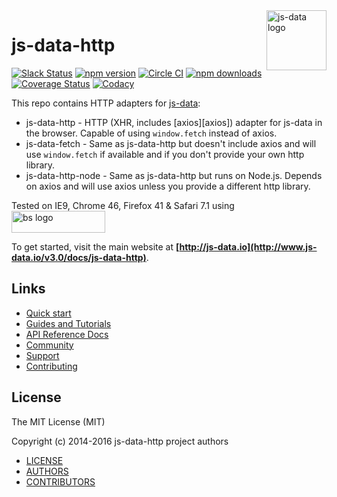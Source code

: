 <img src="https://raw.githubusercontent.com/js-data/js-data/master/js-data.png" alt="js-data logo" title="js-data" align="right" width="96" height="96" />

# js-data-http

[![Slack Status][sl_b]][sl_l]
[![npm version][npm_b]][npm_l]
[![Circle CI][circle_b]][circle_l]
[![npm downloads][dn_b]][dn_l]
[![Coverage Status][cov_b]][cov_l]
[![Codacy][cod_b]][cod_l]

This repo contains HTTP adapters for [js-data](http://www.js-data.io/):

- js-data-http - HTTP (XHR, includes [axios][axios]) adapter for js-data in the
browser. Capable of using `window.fetch` instead of axios.
- js-data-fetch - Same as js-data-http but doesn't include axios and will use
`window.fetch` if available and if you don't provide your own http library.
- js-data-http-node - Same as js-data-http but runs on Node.js. Depends on axios
and will use axios unless you provide a different http library.

Tested on IE9, Chrome 46, Firefox 41 & Safari 7.1 using
<img src="https://raw.githubusercontent.com/js-data/js-data-localstorage/master/bs.jpg" alt="bs logo" title="browserstack" width="150" height="35" style="vertical-align: middle" />

To get started, visit the main website at __[http://js-data.io](http://www.js-data.io/v3.0/docs/js-data-http)__.

## Links

* [Quick start](http://www.js-data.io/v3.0/docs/js-data-http)
* [Guides and Tutorials](http://www.js-data.io/v3.0/docs/home)
* [API Reference Docs](http://api.js-data.io/js-data-http)
* [Community](http://js-data.io/docs/community)
* [Support](http://js-data.io/docs/support)
* [Contributing](http://js-data.io/docs/contributing)

## License

The MIT License (MIT)

Copyright (c) 2014-2016 js-data-http project authors

* [LICENSE](https://github.com/js-data/js-data-http/blob/master/LICENSE)
* [AUTHORS](https://github.com/js-data/js-data-http/blob/master/AUTHORS)
* [CONTRIBUTORS](https://github.com/js-data/js-data-http/blob/master/CONTRIBUTORS)

[sl_b]: http://slack.js-data.io/badge.svg
[sl_l]: http://slack.js-data.io
[so]: http://stackoverflow.com/questions/tagged/jsdata
[npm_b]: https://img.shields.io/npm/v/js-data-http.svg?style=flat
[npm_l]: https://www.npmjs.org/package/js-data-http
[circle_b]: https://img.shields.io/circleci/project/js-data/js-data-http/master.svg?style=flat
[circle_l]: https://circleci.com/gh/js-data/js-data-http/tree/master
[dn_b]: https://img.shields.io/npm/dm/js-data-http.svg?style=flat
[dn_l]: https://www.npmjs.org/package/js-data-http
[cov_b]: https://img.shields.io/codecov/c/github/js-data/js-data-http/3.0.svg?style=flat
[cov_l]: https://codecov.io/github/js-data/js-data-http
[cod_b]: https://img.shields.io/codacy/3931bbd8d838463297f70640aa78251b.svg
[cod_l]: https://www.codacy.com/app/jasondobry/js-data-http/dashboard